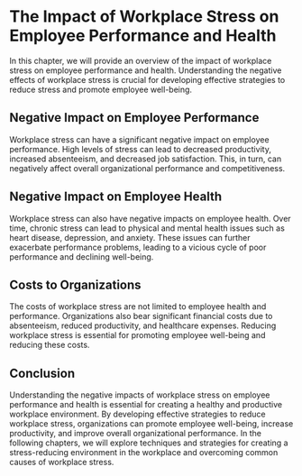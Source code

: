 # The Impact of Workplace Stress on Employee Performance and Health

In this chapter, we will provide an overview of the impact of workplace stress on employee performance and health. Understanding the negative effects of workplace stress is crucial for developing effective strategies to reduce stress and promote employee well-being.

Negative Impact on Employee Performance
---------------------------------------

Workplace stress can have a significant negative impact on employee performance. High levels of stress can lead to decreased productivity, increased absenteeism, and decreased job satisfaction. This, in turn, can negatively affect overall organizational performance and competitiveness.

Negative Impact on Employee Health
----------------------------------

Workplace stress can also have negative impacts on employee health. Over time, chronic stress can lead to physical and mental health issues such as heart disease, depression, and anxiety. These issues can further exacerbate performance problems, leading to a vicious cycle of poor performance and declining well-being.

Costs to Organizations
----------------------

The costs of workplace stress are not limited to employee health and performance. Organizations also bear significant financial costs due to absenteeism, reduced productivity, and healthcare expenses. Reducing workplace stress is essential for promoting employee well-being and reducing these costs.

Conclusion
----------

Understanding the negative impacts of workplace stress on employee performance and health is essential for creating a healthy and productive workplace environment. By developing effective strategies to reduce workplace stress, organizations can promote employee well-being, increase productivity, and improve overall organizational performance. In the following chapters, we will explore techniques and strategies for creating a stress-reducing environment in the workplace and overcoming common causes of workplace stress.
